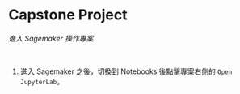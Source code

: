 # Capstone Project

_進入 Sagemaker 操作專案_

<br>

1. 進入 Sagemaker 之後，切換到 Notebooks 後點擊專案右側的 `Open JupyterLab`。